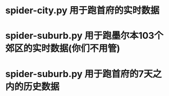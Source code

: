 # spider-city.py 用于跑首府的实时数据
# spider-suburb.py 用于跑墨尔本103个郊区的实时数据(你们不用管)
# spider-suburb.py 用于跑首府的7天之内的历史数据
